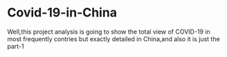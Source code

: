 # Covid-19-in-China
Well,this project analysis is going to show the total view of COVID-19 in most frequently contries but exactly detailed in China,and also it is just the part-1
